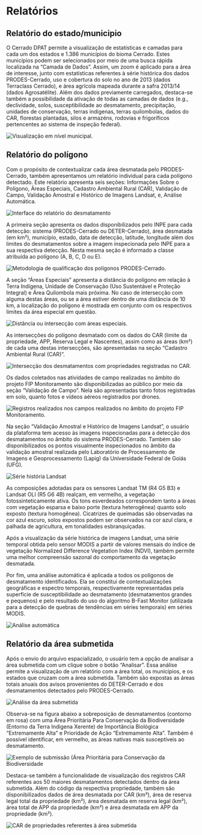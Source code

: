 # Relatórios


## Relatório do estado/municipio

O Cerrado DPAT permite a visualização de estatísticas e camadas para cada um dos estados e 1.386 municípios do bioma Cerrado. Estes municípios podem ser selecionados por meio de uma busca rápida localizada na “Camada de Dados”. Assim, um zoom é aplicado para a área de interesse, junto com estatísticas referentes à série histórica dos dados PRODES-Cerrado, uso e cobertura do solo no ano de 2013 (dados Terraclass Cerrado), e área agrícola mapeada durante a safra 2013/14 (dados Agrosatélite). Além dos dados previamente carregados, destaca-se também a possibilidade da ativação de todas as camadas de dados (e.g., declividade, solos, susceptibilidade ao desmatamento, precipitação, unidades de conservação, terras indígenas, terras quilombolas, dados do CAR, florestas plantadas, silos e armazéns, rodovias e frigoríficos pertencentes ao sistema de inspeção federal).

![Visualização em nível municipal.](imgs/01/nivelmunicipal.jpg "Visualização em nível municipal.")


## Relatório do polígono

Com o propósito de contextualizar cada área desmatada pelo PRODES-Cerrado, também apresentamos um relatório individual para cada polígono detectado. Este relatório apresenta seis seções: Informações Sobre o Polígono, Áreas Especiais, Cadastro Ambiental Rural (CAR), Validação de Campo, Validação Amostral e Histórico de Imagens Landsat, e, Análise Automática.

![Interface do relatório do desmatamento](imgs/01/relatorio_desmatamento.jpg "Interface do relatório do desmatamento")


A primeira seção apresenta os dados disponibilizados pelo INPE para cada detecção: sistema (PRODES-Cerrado ou DETER-Cerrado), área desmatada (em km²), município, estado, data de detecção, latitude, longitude além dos limites do desmatamentos sobre a imagem inspecionada pelo INPE para a sua respectiva detecção. Nesta mesma seção é informado a classe atribuída ao polígono (A, B, C, D ou E).

![Metodologia de qualificação dos polígonos PRODES-Cerrado.](imgs/01/metodologia_quali.jpg "Metodologia de qualificação dos polígonos PRODES-Cerrado.")


A seção “Áreas Especiais” apresenta a distância do polígono em relação à Terra Indígena, Unidade de Conservação (Uso Sustentável e Proteção Integral) e Área Quilombola mais próxima. No caso de intersecção com alguma destas áreas, ou se a área estiver dentro de uma distância de 10 km, a localização do polígono é mostrada em conjunto com os respectivos limites da área especial em questão.

![Distância ou intersecção com áreas especiais.](imgs/01/areas_especiais.jpg "Distância ou intersecção com áreas especiais.")


As intersecções do polígono desmatado com os dados do CAR (limite da propriedade, APP, Reserva Legal e Nascentes), assim como as áreas (km²) de cada uma destas intersecções, são apresentadas na seção “Cadastro Ambiental Rural (CAR)”.

![Intersecção dos desmatamentos com propriedades registradas no CAR.](imgs/01/pol_car.jpg "Intersecção dos desmatamentos com propriedades registradas no CAR.")
 

Os dados coletados nas atividades de campo realizadas no âmbito do projeto FIP Monitoramento são disponibilizadas ao público por meio da seção “Validação de Campo”. Nela são apresentadas tanto fotos registradas em solo, quanto fotos e vídeos aéreos registrados por drones.

![Registros realizados nos campos realizados no âmbito do projeto FIP Monitoramento.](imgs/01/campo_relatorio.jpg "Registros realizados nos campos realizados no âmbito do projeto FIP Monitoramento.")


Na seção “Validação Amostral e Histórico de Imagens Landsat”, o usuário da plataforma tem acesso às imagens inspecionadas para a detecção dos desmatamentos no âmbito do sistema PRODES-Cerrado. Também são disponibilizados os pontos visualmente inspecionados no âmbito da validação amostral realizada pelo Laboratório de Processamento de Imagens e Geoprocessamento (Lapig) da Universidade Federal de Goiás (UFG).

![Série história Landsat](imgs/01/serie_historica_landsat.png "Série história Landsat")

As composições adotadas para os sensores Landsat TM (R4 G5 B3) e Landsat OLI (R5 G6 4B) realçam, em vermelho, a vegetação fotossinteticamente ativa. Os tons esverdeados correspondem tanto a áreas com vegetação esparsa e  baixo porte (textura heterogênea) quanto solo exposto (textura homogênea). Cicatrizes de queimadas são observadas na cor azul escuro, solos expostos podem ser observados na cor azul clara, e palhada de agricultura, em tonalidades esbranquiçadas.

Após a visualização da série histórica de imagens Landsat, uma série temporal obtida pelo sensor MODIS a partir de valores mensais do índice de vegetação Normalized Difference Vegetation Index (NDVI), também permite uma melhor compreensão sazonal do comportamento da vegetação desmatada.

Por fim, uma análise automática é aplicada a todos os polígonos de desmatamento  identificados. Ela se constitui de contextualizações geográficas e espectro temporais, respectivamente representadas pela superfície de susceptibilidade ao desmatamento (desmatamentos grandes e pequenos) e pelo resultado do uso do algoritmo B-Fast Monitor (utilizada para a detecção de quebras de tendências em séries temporais) em séries MODIS.

![Análise automática](imgs/01/analise_automatica.jpg "Análise automática")


## Relatório da área submetida

Após o envio do arquivo espacializado, o usuário tem a opção de analisar a área submetida com um clique sobre o botão “Analisar”. Essa análise permite a visualização de um relatório com a área total, os municípios, e os estados que cruzam com a área submetida. Também são expostas as áreas totais anuais dos avisos provenientes do DETER-Cerrado e dos desmatamentos detectados pelo PRODES-Cerrado.

![Análise da área submetida](imgs/01/analise_area_submetida.jpg" "Análise da área submetida")

Observa-se na figura abaixo a sobreposição de desmatamentos (contorno em rosa) com uma Área Prioritária Para Conservação da Biodiversidade (Entorno da Terra Indigena Xerente) de Importância Biológica “Extremamente Alta” e Prioridade de Ação “Extremamente Alta”. Também é possível identificar, em vermelho, as áreas nativas mais susceptíveis ao desmatamento.

![Exemplo de submissão (Área Prioritária para Conservação da Biodiversidade](imgs/01/exemplo_area_prioritaria.jpg "Exemplo de submissão (Área Prioritária para Conservação da Biodiversidade")


Destaca-se também a funcionalidade de visualização dos registros CAR referentes aos 50 maiores desmatamentos detectados dentro da área submetida. Além do código da respectiva propriedade, também são disponibilizados dados de área desmatada por CAR (km²), área de reserva legal total da propriedade (km²), área desmatada em reserva legal (km²), área total de APP da propriedade (km²) e área desmatada em APP da propriedade (km²).

![CAR de propriedades referentes à área submetida](imgs/01/areas_submetidas_car.png "CAR de propriedades referentes à área submetida")




